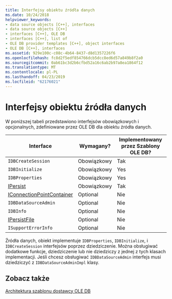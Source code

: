 ```yaml
---
title: Interfejsy obiektu źródła danych
ms.date: 10/24/2018
helpviewer_keywords:
- data source objects [C++], interfaces
- data source objects [C++]
- interfaces [C++], OLE DB
- interfaces [C++], list of
- OLE DB provider templates [C++], object interfaces
- OLE DB [C++], interfaces
ms.assetid: 929e100c-c08c-4b64-8437-d8d1357226f6
ms.openlocfilehash: fc8d2f5edf854766dcb5dcc8ed6d57a849b8f2a0
ms.sourcegitcommit: 0ab61bc3d2b6cfbd52a16c6ab2b97a8ea1864f12
ms.translationtype: MT
ms.contentlocale: pl-PL
ms.lasthandoff: 04/23/2019
ms.locfileid: "62176021"
---
```

# <a name="data-source-object-interfaces"></a>Interfejsy obiektu źródła danych

W poniższej tabeli przedstawiono interfejsów obowiązkowych i opcjonalnych, zdefiniowane przez OLE DB dla obiektu źródła danych.

|Interface|Wymagany?|Implementowany przez Szablony OLE DB?|
|---------------|---------------|--------------------------------------|
|`IDBCreateSession`|Obowiązkowy|Tak|
|`IDBInitialize`|Obowiązkowy|Yes|
|`IDBProperties`|Obowiązkowy|Yes|
|[IPersist](/windows/desktop/api/objidl/nn-objidl-ipersist)|Obowiązkowy|Tak|
|[IConnectionPointContainer](/windows/desktop/api/ocidl/nn-ocidl-iconnectionpointcontainer)|Optional|Nie|
|`IDBDataSourceAdmin`|Optional|Nie|
|`IDBInfo`|Optional|Nie|
|[IPersistFile](/windows/desktop/api/objidl/nn-objidl-ipersistfile)|Optional|Nie|
|`ISupportErrorInfo`|Optional|Nie|

Źródła danych, obiekt implementuje `IDBProperties`, `IDBInitialize`, i `IDBCreateSession` interfejsów poprzez dziedziczenie. Można obsługiwać dodatkowe funkcje, dziedziczenie lub nie dziedziczy z jednej z tych klasach implementacji. Jeśli chcesz obsługiwać `IDBDataSourceAdmin` interfejs musi dziedziczyć z `IDBDataSourceAdminImpl` klasy.

## <a name="see-also"></a>Zobacz także

[Architektura szablonu dostawcy OLE DB](../../data/oledb/ole-db-provider-template-architecture.md)<br/>
